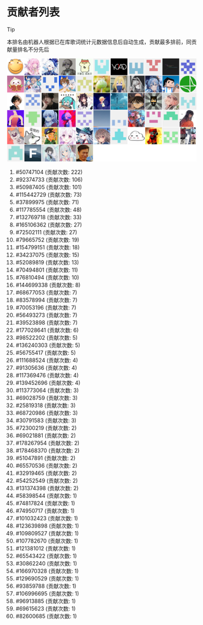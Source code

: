 # 贡献者列表

> [!TIP]
> 本排名由机器人根据已在库歌词统计元数据信息后自动生成，贡献最多排前，同贡献量排名不分先后

![贡献者头像画廊](./CONTRIBUTORS.svg)

1. #50747104 (贡献次数: 222)
2. #92374733 (贡献次数: 106)
3. #50987405 (贡献次数: 101)
4. #115442729 (贡献次数: 73)
5. #37899975 (贡献次数: 71)
6. #117785554 (贡献次数: 48)
7. #132769718 (贡献次数: 33)
8. #165106362 (贡献次数: 27)
9. #72502111 (贡献次数: 27)
10. #79665752 (贡献次数: 19)
11. #154799151 (贡献次数: 18)
12. #34237075 (贡献次数: 15)
13. #52089819 (贡献次数: 13)
14. #70494801 (贡献次数: 11)
15. #76810494 (贡献次数: 10)
16. #144699338 (贡献次数: 8)
17. #68677053 (贡献次数: 7)
18. #83578994 (贡献次数: 7)
19. #70053196 (贡献次数: 7)
20. #56493273 (贡献次数: 7)
21. #39523898 (贡献次数: 7)
22. #177028641 (贡献次数: 6)
23. #98522202 (贡献次数: 5)
24. #136240303 (贡献次数: 5)
25. #56755417 (贡献次数: 5)
26. #111688524 (贡献次数: 4)
27. #91305636 (贡献次数: 4)
28. #117369476 (贡献次数: 4)
29. #139452696 (贡献次数: 4)
30. #113773064 (贡献次数: 3)
31. #69028759 (贡献次数: 3)
32. #25819318 (贡献次数: 3)
33. #68720986 (贡献次数: 3)
34. #30791583 (贡献次数: 3)
35. #72300219 (贡献次数: 2)
36. #69021881 (贡献次数: 2)
37. #178267954 (贡献次数: 2)
38. #178468370 (贡献次数: 2)
39. #51047891 (贡献次数: 2)
40. #65570536 (贡献次数: 2)
41. #32919465 (贡献次数: 2)
42. #54252549 (贡献次数: 2)
43. #131374398 (贡献次数: 2)
44. #58398544 (贡献次数: 1)
45. #74817824 (贡献次数: 1)
46. #74950717 (贡献次数: 1)
47. #101032423 (贡献次数: 1)
48. #123639898 (贡献次数: 1)
49. #109809527 (贡献次数: 1)
50. #107782670 (贡献次数: 1)
51. #121381012 (贡献次数: 1)
52. #65543422 (贡献次数: 1)
53. #30862240 (贡献次数: 1)
54. #166970328 (贡献次数: 1)
55. #129690529 (贡献次数: 1)
56. #93859788 (贡献次数: 1)
57. #106996695 (贡献次数: 1)
58. #96913885 (贡献次数: 1)
59. #69615623 (贡献次数: 1)
60. #82600685 (贡献次数: 1)
